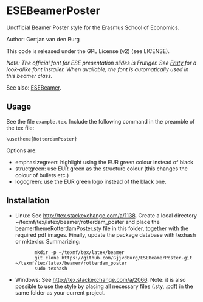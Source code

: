 ESEBeamerPoster
===============

Unofficial Beamer Poster style for the Erasmus School of Economics.

Author: Gertjan van den Burg

This code is released under the GPL License (v2) (see LICENSE).

*Note: The official font for ESE presentation slides is Frutiger. See [Fruty](http://github.com/GjjvdBurg/Fruty) for a look-alike font installer. When available, the font is automatically used in this beamer class.*

See also: [ESEBeamer](http://github.com/GjjvdBurg/ESEBeamer).

Usage
-----
See the file `example.tex`. Include the following command
in the preamble of the tex file:

    \usetheme{RotterdamPoster}

Options are:

  - emphasizegreen: highlight using the EUR green colour
    instead of black
  - structgreen: use EUR green as the structure colour 
    (this changes the colour of bullets etc.)
  - logogreen: use the EUR green logo instead of the black
    one.

Installation
------------

- Linux: See http://tex.stackexchange.com/a/1138. Create a
         local directory ~/texmf/tex/latex/beamer/rotterdam_poster
         and place the beamerthemeRotterdamPoster.sty file in 
         this folder, together with the required pdf 
         images. Finally, update the package database with 
         texhash or mktexlsr. Summarizing:

             mkdir -p ~/texmf/tex/latex/beamer
             git clone https://github.com/GjjvdBurg/ESEBeamerPoster.git ~/texmf/tex/latex/beamer/rotterdam_poster
             sudo texhash

- Windows: See http://tex.stackexchange.com/a/2066. Note: it is 
           also possible to use the style by placing all necessary
           files (.sty, .pdf) in the same folder as your current
           project.
